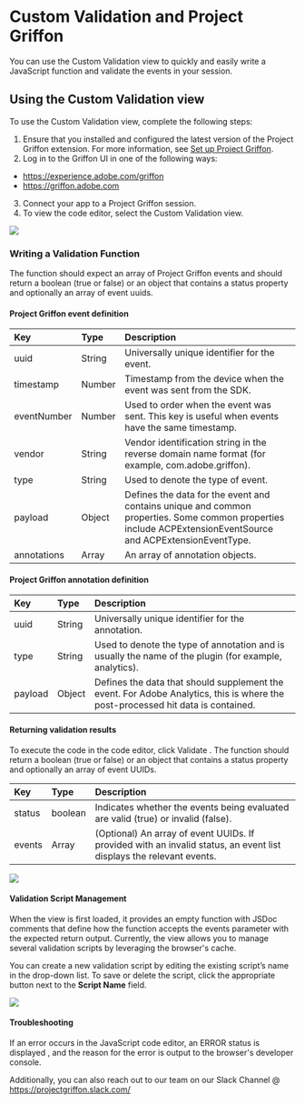 # Custom Validation and Project Griffon

You can use the Custom Validation view to quickly and easily write a JavaScript function and validate the events in your session.

## Using the Custom Validation view

To use the Custom Validation view, complete the following steps:

1. Ensure that you installed and configured the latest version of the Project Griffon extension. For more information, see  [Set up Project Griffon](../set-up-project-griffon.md).
2. Log in to the Griffon UI in one of the following ways:
  * https://experience.adobe.com/griffon
  * https://griffon.adobe.com
3. Connect your app to a Project Griffon session.
4. To view the code editor, select the Custom Validation view.

![](../../../.gitbook/assets/griffon-custom-validation-navigation.png)

### Writing a Validation Function

The function should expect an array of Project Griffon events and should return a boolean (true or false) or an object that contains a status property and optionally an array of event uuids.

#### Project Griffon event definition

| Key | Type | Description |
| :--- | :--- | :--- |
| uuid | String | Universally unique identifier for the event. |
| timestamp | Number | Timestamp from the device when the event was sent from the SDK. |
| eventNumber | Number | Used to order when the event was sent. This key is useful when events have the same timestamp. |
| vendor | String | Vendor identification string in the reverse domain name format (for example, com.adobe.griffon). |
| type | String | Used to denote the type of event. |
| payload | Object | Defines the data for the event and contains unique and common properties. Some common properties include ACPExtensionEventSource and ACPExtensionEventType. |
| annotations | Array | An array of annotation objects. |

#### Project Griffon annotation definition

| Key | Type | Description |
| :--- | :--- | :--- |
| uuid | String | Universally unique identifier for the annotation. |
| type | String | Used to denote the type of annotation and is usually the name of the plugin (for example, analytics). |
| payload | Object | Defines the data that should supplement the event. For Adobe Analytics, this is where the post-processed hit data is contained. |

#### Returning validation results

To execute the code in the code editor, click Validate . The function should return a boolean (true or false) or an object that contains a status property and optionally an array of event UUIDs.

| Key | Type | Description |
| :--- | :--- | :--- |
| status | boolean | Indicates whether the events being evaluated are valid (true) or invalid (false). |
| events | Array | (Optional) An array of event UUIDs. If provided with an invalid status, an event list displays the relevant events. |

![](../../../.gitbook/assets/griffon-custom-validation-invalid.png)

#### Validation Script Management

When the view is first loaded, it provides an empty function with JSDoc comments that define how the function accepts the events parameter with the expected return output. Currently, the view allows you to manage several validation scripts by leveraging the browser's cache.

You can create a new validation script by editing the existing script’s name in the drop-down list. To save or delete the script, click the appropriate button next to the **Script Name** field.

![](../../../.gitbook/assets/griffon-custom-validation-save.png)

#### Troubleshooting

If an error occurs in the JavaScript code editor, an ERROR status is displayed , and the reason for the error is output to the browser's developer console.

Additionally, you can also reach out to our team on our Slack Channel @ https://projectgriffon.slack.com/
